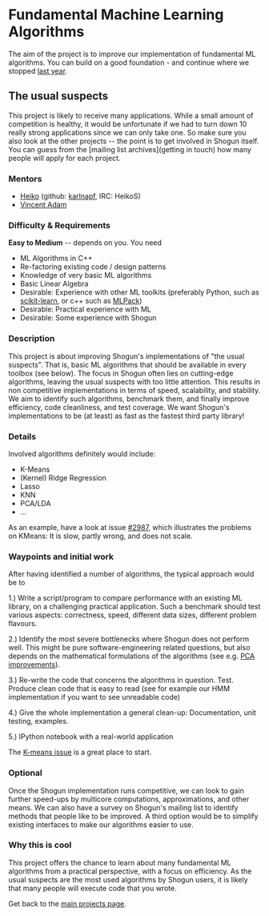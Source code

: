 # Fundamental Machine Learning Algorithms

The aim of the project is to improve our implementation of fundamental ML algorithms. You can build on a good foundation - and continue where we stopped [last year](https://www.google-melange.com/gsoc/project/details/google/gsoc2014/mazumdarparijat/5738600293466112).

## The usual suspects

This project is likely to receive many applications. While a small
amount of competition is healthy, it would be unfortunate if we had to
turn down 10 really strong applications since we can only take one. So
make sure you also look at the other projects -- the point is to get
involved in Shogun itself. You can guess from the [mailing list archives](getting in touch)
how many people will apply for each project.

### Mentors
 * [Heiko](Heiko%20Strathmann) (github: [karlnapf](https://github.com/karlnapf), IRC: HeikoS)
 * [Vincent Adam](https://sites.google.com/site/myvincentadam/)

### Difficulty & Requirements
**Easy to Medium** -- depends on you. You need
 * ML Algorithms in C++
 * Re-factoring existing code / design patterns
 * Knowledge of very basic ML algorithms
 * Basic Linear Algebra
 * Desirable: Experience with other ML toolkits (preferably Python, such as [scikit-learn](http://scikit-learn.org/stable/), or c++ such as [MLPack](http://www.mlpack.org/))
 * Desirable: Practical experience with ML
 * Desirable: Some experience with Shogun

### Description
This project is about improving Shogun's implementations of "the usual suspects". That is, basic ML algorithms that should be available in every toolbox (see below). The focus in Shogun often lies on cutting-edge algorithms, leaving the usual suspects with too little attention. This results in non competitive implementations in terms of speed, scalability, and stability. We aim to identify such algorithms, benchmark them, and finally improve efficiency, code cleanliness, and test coverage. We want Shogun's implementations to be (at least) as fast as the fastest third party library!

### Details
Involved algorithms definitely would include:

 * K-Means
 * (Kernel) Ridge Regression
 * Lasso
 * KNN
 * PCA/LDA
 * ...

As an example, have a look at issue [#2987](https://github.com/shogun-toolbox/shogun/issues/2987), which illustrates the problems on KMeans: It is slow, partly wrong, and does not scale.

### Waypoints and initial work
After having identified a number of algorithms, the typical approach would be to

1.) Write a script/program to compare performance with an existing ML library, on a challenging practical application. Such a benchmark should test various aspects: correctness, speed, different data sizes, different problem flavours.

2.) Identify the most severe bottlenecks where Shogun does not perform well. This might be pure software-engineering related questions, but also depends on the mathematical formulations of the algorithms (see e.g. [PCA improvements](https://github.com/shogun-toolbox/shogun/issues/1876)).

3.) Re-write the code that concerns the algorithms in question. Test. Produce clean code that is easy to read (see for example our HMM implementation if you want to see unreadable code)

4.) Give the whole implementation a general clean-up: Documentation, unit testing, examples.

5.) IPython notebook with a real-world application

The [K-means issue](https://github.com/shogun-toolbox/shogun/issues/2987) is a great place to start.

### Optional
Once the Shogun implementation runs competitive, we can look to gain further speed-ups by multicore computations, approximations, and other means. We can also have a survey on Shogun's mailing list to identify methods that people like to be improved. A third option would be to simplify existing interfaces to make our algorithms easier to use.

### Why this is cool
This project offers the chance to learn about many fundamental ML algorithms from a practical perspective, with a focus on efficiency. As the usual suspects are the most used algorithms by Shogun users, it is likely that many people will execute code that you wrote. 

Get back to the [main projects page](Google%20Summer%20of%20Code%202016%20Projects).